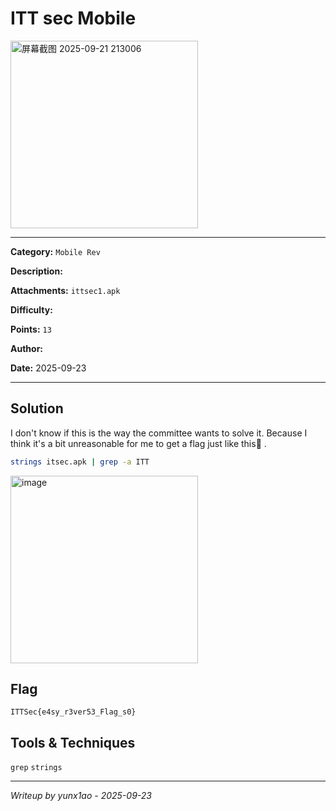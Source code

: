# ITT sec Mobile

<img width="300" height="300" alt="屏幕截图 2025-09-21 213006" src="https://github.com/user-attachments/assets/8ae798a9-674c-4c5a-8f9e-f5643d79d04d" />

---

**Category:** `Mobile Rev`

**Description:**

**Attachments:** `ittsec1.apk`

**Difficulty:**

**Points:** `13`

**Author:**

**Date:** 2025-09-23

---

## Solution

I don't know if this is the way the committee wants to solve it. Because I think it's a bit unreasonable for me to get a flag just like this🗿 .

```bash
strings itsec.apk | grep -a ITT
```

<img width="300" height="300" alt="image" src="https://github.com/user-attachments/assets/8c5ba064-ae73-4048-b322-bde23da89f27" />


## Flag

```
ITTSec{e4sy_r3ver53_Flag_s0}
```

## Tools & Techniques

`grep`
`strings`

---
*Writeup by yunx1ao - 2025-09-23*
